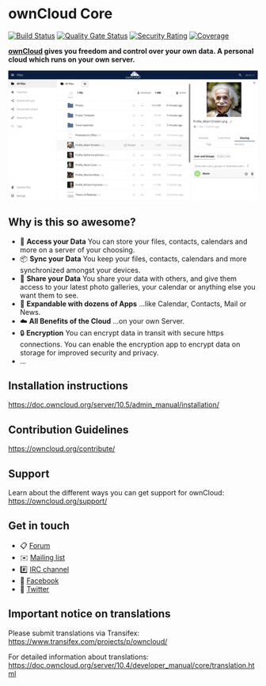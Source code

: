 # ownCloud Core


[![Build Status](https://drone.owncloud.com/api/badges/owncloud/core/status.svg?branch=master)](https://drone.owncloud.com/owncloud/core)
[![Quality Gate Status](https://sonarcloud.io/api/project_badges/measure?project=owncloud_core&metric=alert_status)](https://sonarcloud.io/dashboard?id=owncloud_core)
[![Security Rating](https://sonarcloud.io/api/project_badges/measure?project=owncloud_core&metric=security_rating)](https://sonarcloud.io/dashboard?id=owncloud_core)
[![Coverage](https://sonarcloud.io/api/project_badges/measure?project=owncloud_core&metric=coverage)](https://sonarcloud.io/dashboard?id=owncloud_core)

**[ownCloud](http://ownCloud.org) gives you freedom and control over your own data.
A personal cloud which runs on your own server.**

![](https://github.com/owncloud/screenshots/blob/master/files/sidebar_1.png)

## Why is this so awesome?
* :file_folder: **Access your Data** You can store your files, contacts, calendars and more on a server of your choosing.
* :package: **Sync your Data** You keep your files, contacts, calendars and more synchronized amongst your devices.
* :arrows_counterclockwise: **Share your Data** You share your data with others, and give them access to your latest photo galleries, your calendar or anything else you want them to see.
* :rocket: **Expandable with dozens of Apps** ...like Calendar, Contacts, Mail or News.
* :cloud: **All Benefits of the Cloud** ...on your own Server.
* :lock: **Encryption** You can encrypt data in transit with secure https connections. You can enable the encryption app to encrypt data on storage for improved security and privacy.
* ...

## Installation instructions
https://doc.owncloud.org/server/10.5/admin_manual/installation/

## Contribution Guidelines
https://owncloud.org/contribute/

## Support
Learn about the different ways you can get support for ownCloud: https://owncloud.org/support/

## Get in touch
* :clipboard: [Forum](https://central.owncloud.org)
* :envelope: [Mailing list](https://mailman.owncloud.org/mailman/listinfo)
* :hash: [IRC channel](https://webchat.freenode.net/?channels=owncloud)
* :busts_in_silhouette: [Facebook](https://facebook.com/ownclouders)
* :hatching_chick: [Twitter](https://twitter.com/ownCloud)

## Important notice on translations
Please submit translations via Transifex:
https://www.transifex.com/projects/p/owncloud/

For detailed information about translations:
https://doc.owncloud.org/server/10.4/developer_manual/core/translation.html
